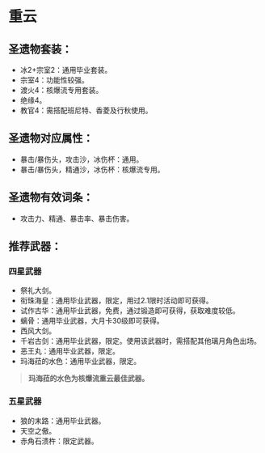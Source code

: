 # 重云

## 圣遗物套装：
- 冰2+宗室2：通用毕业套装。
- 宗室4：功能性较强。
- 渡火4：核爆流专用套装。
- 绝缘4。
- 教官4：需搭配班尼特、香菱及行秋使用。

## 圣遗物对应属性：
- 暴击/暴伤头，攻击沙，冰伤杯：通用。
- 暴击/暴伤头，精通沙，冰伤杯：核爆流专用。

## 圣遗物有效词条：
- 攻击力、精通、暴击率、暴击伤害。

## 推荐武器：
### 四星武器
- 祭礼大剑。
- 衔珠海皇：通用毕业武器，限定，用过2.1限时活动即可获得。
- 试作古华：通用毕业武器，免费，通过锻造即可获得，获取难度较低。
- 螭骨：通用毕业武器，大月卡30级即可获得。
- 西风大剑。
- 千岩古剑：通用毕业武器，限定。使用该武器时，需搭配其他璃月角色出场。
- 恶王丸：通用毕业武器，限定。
- 玛海菈的水色：通用毕业武器，限定。

>**玛海菈的水色为核爆流重云最佳武器。**


### 五星武器
- 狼的末路：通用毕业武器。
- 天空之傲。
- 赤角石溃杵：限定武器。

